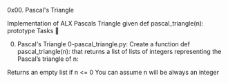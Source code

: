 0x00. Pascal's Triangle

Implementation of ALX Pascals Triangle given def pascal_triangle(n): prototype
Tasks 📃

0. Pascal's Triangle
0-pascal_triangle.py: Create a function def pascal_triangle(n): that returns a list of lists of integers representing the Pascal’s triangle of n:

Returns an empty list if n <= 0
You can assume n will be always an integer
